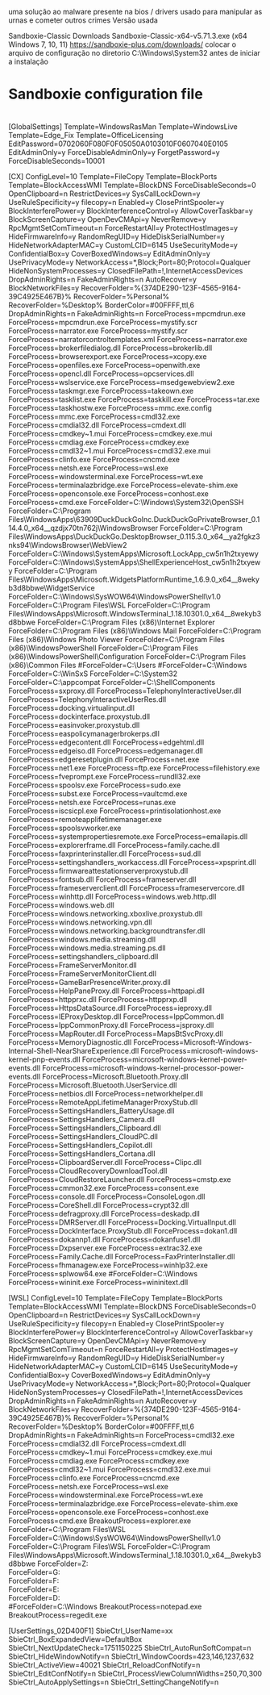 uma solução ao malware presente na bios / drivers usado para manipular as urnas e cometer outros crimes
Versão usada

Sandboxie-Classic Downloads
Sandboxie-Classic-x64-v5.71.3.exe (x64 Windows 7, 10, 11)
https://sandboxie-plus.com/downloads/
colocar o arquivo de configuração no diretorio 
C:\Windows\System32 antes de iniciar a instalação 


#
# Sandboxie configuration file
#

[GlobalSettings]
Template=WindowsRasMan
Template=WindowsLive
Template=Edge_Fix
Template=OfficeLicensing
EditPassword=0702060F080F0F05050A0103010F0607040E0105
EditAdminOnly=y
ForceDisableAdminOnly=y
ForgetPassword=y
ForceDisableSeconds=10001

[CX]
ConfigLevel=10
Template=FileCopy
Template=BlockPorts
Template=BlockAccessWMI
Template=BlockDNS
ForceDisableSeconds=0
OpenClipboard=n
RestrictDevices=y
SysCallLockDown=y
UseRuleSpecificity=y
filecopy=n
Enabled=y
ClosePrintSpooler=y
BlockInterferePower=y
BlockInterferenceControl=y
AllowCoverTaskbar=y
BlockScreenCapture=y
OpenDevCMApi=y
NeverRemove=y
RpcMgmtSetComTimeout=n
ForceRestartAll=y
ProtectHostImages=y
HideFirmwareInfo=y
RandomRegUID=y
HideDiskSerialNumber=y
HideNetworkAdapterMAC=y
CustomLCID=6145
UseSecurityMode=y
ConfidentialBox=y
CoverBoxedWindows=y
EditAdminOnly=y
UsePrivacyMode=y
NetworkAccess=*,Block;Port=80;Protocol=Qualquer
HideNonSystemProcesses=y
ClosedFilePath=!<InternetAccess>,InternetAccessDevices
DropAdminRights=n
FakeAdminRights=n
AutoRecover=y
BlockNetworkFiles=y
RecoverFolder=%{374DE290-123F-4565-9164-39C4925E467B}%
RecoverFolder=%Personal%
RecoverFolder=%Desktop%
BorderColor=#00FFFF,ttl,6
DropAdminRights=n
FakeAdminRights=n
ForceProcess=mpcmdrun.exe
ForceProcess=mpcmdrun.exe
ForceProcess=mystify.scr
ForceProcess=narrator.exe
ForceProcess=mystify.scr
ForceProcess=narratorcontroltemplates.xml
ForceProcess=narrator.exe
ForceProcess=brokerfiledialog.dll
ForceProcess=brokerlib.dll
ForceProcess=browserexport.exe
ForceProcess=xcopy.exe
ForceProcess=openfiles.exe
ForceProcess=openwith.exe
ForceProcess=opencl.dll
ForceProcess=opcservices.dll
ForceProcess=wslservice.exe
ForceProcess=msedgewebview2.exe
ForceProcess=taskmgr.exe
ForceProcess=takeown.exe
ForceProcess=tasklist.exe
ForceProcess=taskkill.exe
ForceProcess=tar.exe
ForceProcess=taskhostw.exe
ForceProcess=mmc.exe.config
ForceProcess=mmc.exe
ForceProcess=cmdl32.exe
ForceProcess=cmdial32.dll
ForceProcess=cmdext.dll
ForceProcess=cmdkey~1.mui
ForceProcess=cmdkey.exe.mui
ForceProcess=cmdiag.exe
ForceProcess=cmdkey.exe
ForceProcess=cmdl32~1.mui
ForceProcess=cmdl32.exe.mui
ForceProcess=clinfo.exe
ForceProcess=cncmd.exe
ForceProcess=netsh.exe
ForceProcess=wsl.exe
ForceProcess=windowsterminal.exe
ForceProcess=wt.exe
ForceProcess=terminalazbridge.exe
ForceProcess=elevate-shim.exe
ForceProcess=openconsole.exe
ForceProcess=conhost.exe
ForceProcess=cmd.exe
ForceFolder=C:\Windows\System32\OpenSSH
ForceFolder=C:\Program Files\WindowsApps\63909DuckDuckGoInc.DuckDuckGoPrivateBrowser_0.114.4.0_x64__qzdjx70tn762j\WindowsBrowser
ForceFolder=C:\Program Files\WindowsApps\DuckDuckGo.DesktopBrowser_0.115.3.0_x64__ya2fgkz3nks94\WindowsBrowser\WebView2
ForceFolder=C:\Windows\SystemApps\Microsoft.LockApp_cw5n1h2txyewy
ForceFolder=C:\Windows\SystemApps\ShellExperienceHost_cw5n1h2txyewy
ForceFolder=C:\Program Files\WindowsApps\Microsoft.WidgetsPlatformRuntime_1.6.9.0_x64__8wekyb3d8bbwe\WidgetService
ForceFolder=C:\Windows\SysWOW64\WindowsPowerShell\v1.0
ForceFolder=C:\Program Files\WSL
ForceFolder=C:\Program Files\WindowsApps\Microsoft.WindowsTerminal_1.18.10301.0_x64__8wekyb3d8bbwe
ForceFolder=C:\Program Files (x86)\Internet Explorer
ForceFolder=C:\Program Files (x86)\Windows Mail
ForceFolder=C:\Program Files (x86)\Windows Photo Viewer
ForceFolder=C:\Program Files (x86)\WindowsPowerShell
ForceFolder=C:\Program Files (x86)\WindowsPowerShell\Configuration
ForceFolder=C:\Program Files (x86)\Common Files
#ForceFolder=C:\Users
#ForceFolder=C:\Windows
ForceFolder=C:\WinSxS
ForceFolder=C:\System32
ForceFolder=C:\appcompat
ForceFolder=C:\ShellComponents
ForceProcess=sxproxy.dll
ForceProcess=TelephonyInteractiveUser.dll
ForceProcess=TelephonyInteractiveUserRes.dll
ForceProcess=docking.virtualinput.dll
ForceProcess=dockinterface.proxystub.dll
ForceProcess=easinvoker.proxystub.dll
ForceProcess=easpolicymanagerbrokerps.dll
ForceProcess=edgecontent.dll
ForceProcess=edgehtml.dll
ForceProcess=edgeiso.dll
ForceProcess=edgemanager.dll
ForceProcess=edgeresetplugin.dll
ForceProcess=net.exe
ForceProcess=net1.exe
ForceProcess=ftp.exe
ForceProcess=filehistory.exe
ForceProcess=fveprompt.exe
ForceProcess=rundll32.exe
ForceProcess=spoolsv.exe
ForceProcess=sudo.exe
ForceProcess=subst.exe
ForceProcess=vaultcmd.exe
ForceProcess=netsh.exe
ForceProcess=runas.exe
ForceProcess=iscsicpl.exe
ForceProcess=printisolationhost.exe
ForceProcess=remoteapplifetimemanager.exe
ForceProcess=spoolsvworker.exe
ForceProcess=systempropertiesremote.exe
ForceProcess=emailapis.dll
ForceProcess=explorerframe.dll
ForceProcess=family.cache.dll
ForceProcess=faxprinterinstaller.dll
ForceProcess=sud.dll
ForceProcess=settingshandlers_workaccess.dll
ForceProcess=xpsprint.dll
ForceProcess=firmwareattestationserverproxystub.dll
ForceProcess=fontsub.dll
ForceProcess=frameserver.dll
ForceProcess=frameserverclient.dll
ForceProcess=frameservercore.dll
ForceProcess=winhttp.dll
ForceProcess=windows.web.http.dll
ForceProcess=windows.web.dll
ForceProcess=windows.networking.xboxlive.proxystub.dll
ForceProcess=windows.networking.vpn.dll
ForceProcess=windows.networking.backgroundtransfer.dll
ForceProcess=windows.media.streaming.dll
ForceProcess=windows.media.streaming.ps.dll
ForceProcess=settingshandlers_clipboard.dll
ForceProcess=FrameServerMonitor.dll
ForceProcess=FrameServerMonitorClient.dll
ForceProcess=GameBarPresenceWriter.proxy.dll
ForceProcess=HelpPaneProxy.dll
ForceProcess=httpapi.dll
ForceProcess=httpprxc.dll
ForceProcess=httpprxp.dll
ForceProcess=HttpsDataSource.dll
ForceProcess=ieproxy.dll
ForceProcess=IEProxyDesktop.dll
ForceProcess=IppCommon.dll
ForceProcess=IppCommonProxy.dll
ForceProcess=jsproxy.dll
ForceProcess=MapRouter.dll
ForceProcess=MapsBtSvcProxy.dll
ForceProcess=MemoryDiagnostic.dll
ForceProcess=Microsoft-Windows-Internal-Shell-NearShareExperience.dll
ForceProcess=microsoft-windows-kernel-pnp-events.dll
ForceProcess=microsoft-windows-kernel-power-events.dll
ForceProcess=microsoft-windows-kernel-processor-power-events.dll
ForceProcess=Microsoft.Bluetooth.Proxy.dll
ForceProcess=Microsoft.Bluetooth.UserService.dll
ForceProcess=netbios.dll
ForceProcess=networkhelper.dll
ForceProcess=RemoteAppLifetimeManagerProxyStub.dll
ForceProcess=SettingsHandlers_BatteryUsage.dll
ForceProcess=SettingsHandlers_Camera.dll
ForceProcess=SettingsHandlers_Clipboard.dll
ForceProcess=SettingsHandlers_CloudPC.dll
ForceProcess=SettingsHandlers_Copilot.dll
ForceProcess=SettingsHandlers_Cortana.dll
ForceProcess=ClipboardServer.dll
ForceProcess=Clipc.dll
ForceProcess=CloudRecoveryDownloadTool.dll
ForceProcess=CloudRestoreLauncher.dll
ForceProcess=cmstp.exe
ForceProcess=cmmon32.exe
ForceProcess=consent.exe
ForceProcess=console.dll
ForceProcess=ConsoleLogon.dll
ForceProcess=CoreShell.dll
ForceProcess=crypt32.dll
ForceProcess=defragproxy.dll
ForceProcess=deskadp.dll
ForceProcess=DMRServer.dll
ForceProcess=Docking.VirtualInput.dll
ForceProcess=DockInterface.ProxyStub.dll
ForceProcess=dokan1.dll
ForceProcess=dokannp1.dll
ForceProcess=dokanfuse1.dll
ForceProcess=Dxpserver.exe
ForceProcess=extrac32.exe
ForceProcess=Family.Cache.dll
ForceProcess=FaxPrinterInstaller.dll
ForceProcess=fhmanagew.exe
ForceProcess=winhlp32.exe
ForceProcess=splwow64.exe
#ForceFolder=C:\Windows
ForceProcess=wininit.exe
ForceProcess=wininitext.dll


[WSL]
ConfigLevel=10
Template=FileCopy
Template=BlockPorts
Template=BlockAccessWMI
Template=BlockDNS
ForceDisableSeconds=0
OpenClipboard=n
RestrictDevices=y
SysCallLockDown=y
UseRuleSpecificity=y
filecopy=n
Enabled=y
ClosePrintSpooler=y
BlockInterferePower=y
BlockInterferenceControl=y
AllowCoverTaskbar=y
BlockScreenCapture=y
OpenDevCMApi=y
NeverRemove=y
RpcMgmtSetComTimeout=n
ForceRestartAll=y
ProtectHostImages=y
HideFirmwareInfo=y
RandomRegUID=y
HideDiskSerialNumber=y
HideNetworkAdapterMAC=y
CustomLCID=6145
UseSecurityMode=y
ConfidentialBox=y
CoverBoxedWindows=y
EditAdminOnly=y
UsePrivacyMode=y
NetworkAccess=*,Block;Port=80;Protocol=Qualquer
HideNonSystemProcesses=y
ClosedFilePath=!<InternetAccess>,InternetAccessDevices
DropAdminRights=n
FakeAdminRights=n
AutoRecover=y
BlockNetworkFiles=y
RecoverFolder=%{374DE290-123F-4565-9164-39C4925E467B}%
RecoverFolder=%Personal%
RecoverFolder=%Desktop%
BorderColor=#00FFFF,ttl,6
DropAdminRights=n
FakeAdminRights=n
ForceProcess=cmdl32.exe
ForceProcess=cmdial32.dll
ForceProcess=cmdext.dll
ForceProcess=cmdkey~1.mui
ForceProcess=cmdkey.exe.mui
ForceProcess=cmdiag.exe
ForceProcess=cmdkey.exe
ForceProcess=cmdl32~1.mui
ForceProcess=cmdl32.exe.mui
ForceProcess=clinfo.exe
ForceProcess=cncmd.exe
ForceProcess=netsh.exe
ForceProcess=wsl.exe
ForceProcess=windowsterminal.exe
ForceProcess=wt.exe
ForceProcess=terminalazbridge.exe
ForceProcess=elevate-shim.exe
ForceProcess=openconsole.exe
ForceProcess=conhost.exe
ForceProcess=cmd.exe
BreakoutProcess=explorer.exe
ForceFolder=C:\Program Files\WSL
ForceFolder=C:\Windows\SysWOW64\WindowsPowerShell\v1.0
ForceFolder=C:\Program Files\WSL
ForceFolder=C:\Program Files\WindowsApps\Microsoft.WindowsTerminal_1.18.10301.0_x64__8wekyb3d8bbwe
ForceFolder=Z:\
ForceFolder=G:\
ForceFolder=F:\
ForceFolder=E:\
ForceFolder=D:\
#ForceFolder=C:\Windows
BreakoutProcess=notepad.exe
BreakoutProcess=regedit.exe

[UserSettings_02D400F1]
SbieCtrl_UserName=xx
SbieCtrl_BoxExpandedView=DefaultBox
SbieCtrl_NextUpdateCheck=1751150225
SbieCtrl_AutoRunSoftCompat=n
SbieCtrl_HideWindowNotify=n
SbieCtrl_WindowCoords=423,146,1237,632
SbieCtrl_ActiveView=40021
SbieCtrl_ReloadConfNotify=n
SbieCtrl_EditConfNotify=n
SbieCtrl_ProcessViewColumnWidths=250,70,300
SbieCtrl_AutoApplySettings=n
SbieCtrl_SettingChangeNotify=n

